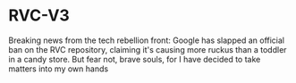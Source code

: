 # RVC-V3
Breaking news from the tech rebellion front: Google has slapped an official ban on the RVC repository, claiming it's causing more ruckus than a toddler in a candy store. But fear not, brave souls, for I have decided to take matters into my own hands
